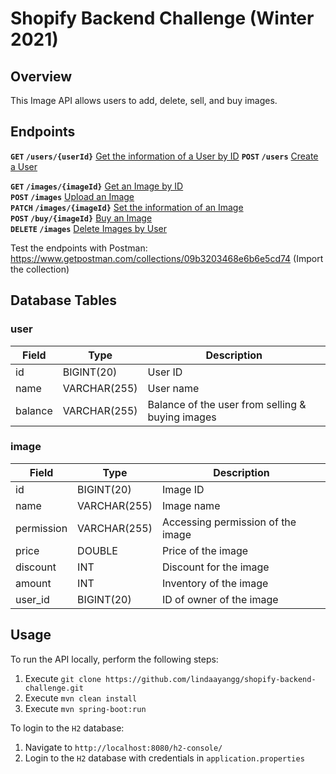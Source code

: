 # Shopify Backend Challenge (Winter 2021)

## Overview
This Image API allows users to add, delete, sell, and buy images.

## Endpoints

**`GET` `/users/{userId}`** [Get the information of a User by ID](GET_USER.md)
**`POST` `/users`** [Create a User](CREATE_USER.md)

**`GET` `/images/{imageId}`** [Get an Image by ID](GET_IMAGE.md)\
**`POST` `/images`** [Upload an Image](UPLOAD_IMAGE.md)\
**`PATCH` `/images/{imageId}`** [Set the information of an Image](SET_IMAGE_INFO.md)\
**`POST` `/buy/{imageId}`** [Buy an Image](BUY_IMAGE.md)\
**`DELETE` `/images`** [Delete Images by User](DELETE_USER_IMAGES.md)

Test the endpoints with Postman: https://www.getpostman.com/collections/09b3203468e6b6e5cd74 (Import the collection)

## Database Tables

### user

| Field      | Type         | Description                                      |
|------------|--------------|--------------------------------------------------|
| id         | BIGINT(20)   | User ID                                          |
| name       | VARCHAR(255) | User name                                        |
| balance    | VARCHAR(255) | Balance of the user from selling & buying images |

### image

| Field      | Type         | Description                                      |
|------------|--------------|--------------------------------------------------|
| id         | BIGINT(20)   | Image ID                                         |
| name       | VARCHAR(255) | Image name                                       |
| permission | VARCHAR(255) | Accessing permission of the image                |
| price      | DOUBLE       | Price of the image                               |
| discount   | INT          | Discount for the image                           |
| amount     | INT          | Inventory of the image                           |
| user_id    | BIGINT(20)   | ID of owner of the image                         |

## Usage
To run the API locally, perform the following steps:
1. Execute `git clone https://github.com/lindaayangg/shopify-backend-challenge.git`
2. Execute `mvn clean install`
3. Execute `mvn spring-boot:run`

To login to the `H2` database:
1. Navigate to `http://localhost:8080/h2-console/` 
2. Login to the `H2` database with credentials in `application.properties`
